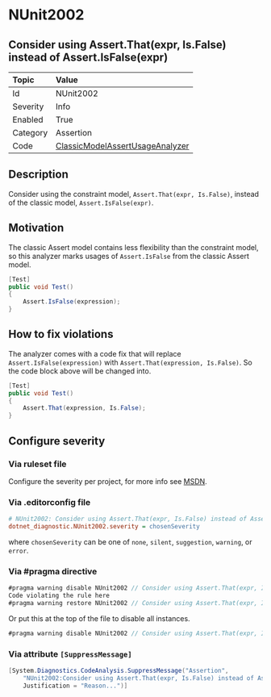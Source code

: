 # NUnit2002

## Consider using Assert.That(expr, Is.False) instead of Assert.IsFalse(expr)

| Topic    | Value
| :--      | :--
| Id       | NUnit2002
| Severity | Info
| Enabled  | True
| Category | Assertion
| Code     | [ClassicModelAssertUsageAnalyzer](https://github.com/nunit/nunit.analyzers/blob/3.6.0/src/nunit.analyzers/ClassicModelAssertUsage/ClassicModelAssertUsageAnalyzer.cs)

## Description

Consider using the constraint model, `Assert.That(expr, Is.False)`, instead of the classic model, `Assert.IsFalse(expr)`.

## Motivation

The classic Assert model contains less flexibility than the constraint model,
so this analyzer marks usages of `Assert.IsFalse` from the classic Assert model.

```csharp
[Test]
public void Test()
{
    Assert.IsFalse(expression);
}
```

## How to fix violations

The analyzer comes with a code fix that will replace `Assert.IsFalse(expression)` with
`Assert.That(expression, Is.False)`. So the code block above will be changed into.

```csharp
[Test]
public void Test()
{
    Assert.That(expression, Is.False);
}
```

<!-- start generated config severity -->
## Configure severity

### Via ruleset file

Configure the severity per project, for more info see [MSDN](https://learn.microsoft.com/en-us/visualstudio/code-quality/using-rule-sets-to-group-code-analysis-rules?view=vs-2022).

### Via .editorconfig file

```ini
# NUnit2002: Consider using Assert.That(expr, Is.False) instead of Assert.IsFalse(expr)
dotnet_diagnostic.NUnit2002.severity = chosenSeverity
```

where `chosenSeverity` can be one of `none`, `silent`, `suggestion`, `warning`, or `error`.

### Via #pragma directive

```csharp
#pragma warning disable NUnit2002 // Consider using Assert.That(expr, Is.False) instead of Assert.IsFalse(expr)
Code violating the rule here
#pragma warning restore NUnit2002 // Consider using Assert.That(expr, Is.False) instead of Assert.IsFalse(expr)
```

Or put this at the top of the file to disable all instances.

```csharp
#pragma warning disable NUnit2002 // Consider using Assert.That(expr, Is.False) instead of Assert.IsFalse(expr)
```

### Via attribute `[SuppressMessage]`

```csharp
[System.Diagnostics.CodeAnalysis.SuppressMessage("Assertion",
    "NUnit2002:Consider using Assert.That(expr, Is.False) instead of Assert.IsFalse(expr)",
    Justification = "Reason...")]
```
<!-- end generated config severity -->
